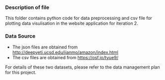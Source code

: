 ### Description of file
This folder contains python code for data preprocessing and csv file for plotting data visulisation in the website application for iteration 2.

### Data Source
- The json files are obtained from http://deepyeti.ucsd.edu/jianmo/amazon/index.html
- The csv files are obtained from https://osf.io/tyue9/

For details of these two datasets, please refer to the data management plan for this project. 
